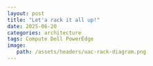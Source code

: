 ```yaml
---
layout: post
title: "Let'a rack it all up!"
date: 2025-06-20
categories: architecture 
tags: Compute Dell PowerEdge
image:
   path: /assets/headers/uac-rack-diagram.png
---
```


